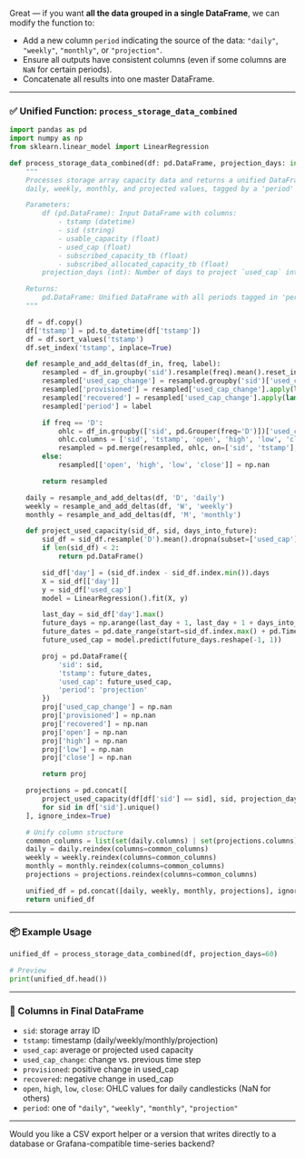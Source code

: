 Great — if you want **all the data grouped in a single DataFrame**, we can modify the function to:

* Add a new column `period` indicating the source of the data: `"daily"`, `"weekly"`, `"monthly"`, or `"projection"`.
* Ensure all outputs have consistent columns (even if some columns are `NaN` for certain periods).
* Concatenate all results into one master DataFrame.

---

### ✅ Unified Function: `process_storage_data_combined`

```python
import pandas as pd
import numpy as np
from sklearn.linear_model import LinearRegression

def process_storage_data_combined(df: pd.DataFrame, projection_days: int = 30) -> pd.DataFrame:
    """
    Processes storage array capacity data and returns a unified DataFrame containing
    daily, weekly, monthly, and projected values, tagged by a 'period' column.

    Parameters:
        df (pd.DataFrame): Input DataFrame with columns:
            - tstamp (datetime)
            - sid (string)
            - usable_capacity (float)
            - used_cap (float)
            - subscribed_capacity_tb (float)
            - subscribed_allocated_capacity_tb (float)
        projection_days (int): Number of days to project `used_cap` into the future.

    Returns:
        pd.DataFrame: Unified DataFrame with all periods tagged in 'period' column.
    """

    df = df.copy()
    df['tstamp'] = pd.to_datetime(df['tstamp'])
    df = df.sort_values('tstamp')
    df.set_index('tstamp', inplace=True)

    def resample_and_add_deltas(df_in, freq, label):
        resampled = df_in.groupby('sid').resample(freq).mean().reset_index()
        resampled['used_cap_change'] = resampled.groupby('sid')['used_cap'].diff()
        resampled['provisioned'] = resampled['used_cap_change'].apply(lambda x: x if x > 0 else 0)
        resampled['recovered'] = resampled['used_cap_change'].apply(lambda x: -x if x < 0 else 0)
        resampled['period'] = label

        if freq == 'D':
            ohlc = df_in.groupby(['sid', pd.Grouper(freq='D')])['used_cap'].agg(['first', 'max', 'min', 'last']).reset_index()
            ohlc.columns = ['sid', 'tstamp', 'open', 'high', 'low', 'close']
            resampled = pd.merge(resampled, ohlc, on=['sid', 'tstamp'], how='left')
        else:
            resampled[['open', 'high', 'low', 'close']] = np.nan

        return resampled

    daily = resample_and_add_deltas(df, 'D', 'daily')
    weekly = resample_and_add_deltas(df, 'W', 'weekly')
    monthly = resample_and_add_deltas(df, 'M', 'monthly')

    def project_used_capacity(sid_df, sid, days_into_future):
        sid_df = sid_df.resample('D').mean().dropna(subset=['used_cap'])
        if len(sid_df) < 2:
            return pd.DataFrame()

        sid_df['day'] = (sid_df.index - sid_df.index.min()).days
        X = sid_df[['day']]
        y = sid_df['used_cap']
        model = LinearRegression().fit(X, y)

        last_day = sid_df['day'].max()
        future_days = np.arange(last_day + 1, last_day + 1 + days_into_future)
        future_dates = pd.date_range(start=sid_df.index.max() + pd.Timedelta(days=1), periods=days_into_future)
        future_used_cap = model.predict(future_days.reshape(-1, 1))

        proj = pd.DataFrame({
            'sid': sid,
            'tstamp': future_dates,
            'used_cap': future_used_cap,
            'period': 'projection'
        })
        proj['used_cap_change'] = np.nan
        proj['provisioned'] = np.nan
        proj['recovered'] = np.nan
        proj['open'] = np.nan
        proj['high'] = np.nan
        proj['low'] = np.nan
        proj['close'] = np.nan

        return proj

    projections = pd.concat([
        project_used_capacity(df[df['sid'] == sid], sid, projection_days)
        for sid in df['sid'].unique()
    ], ignore_index=True)

    # Unify column structure
    common_columns = list(set(daily.columns) | set(projections.columns))
    daily = daily.reindex(columns=common_columns)
    weekly = weekly.reindex(columns=common_columns)
    monthly = monthly.reindex(columns=common_columns)
    projections = projections.reindex(columns=common_columns)

    unified_df = pd.concat([daily, weekly, monthly, projections], ignore_index=True).sort_values(['sid', 'tstamp', 'period'])
    return unified_df
```

---

### 📦 Example Usage

```python
unified_df = process_storage_data_combined(df, projection_days=60)

# Preview
print(unified_df.head())
```

---

### 🧾 Columns in Final DataFrame

* `sid`: storage array ID
* `tstamp`: timestamp (daily/weekly/monthly/projection)
* `used_cap`: average or projected used capacity
* `used_cap_change`: change vs. previous time step
* `provisioned`: positive change in used\_cap
* `recovered`: negative change in used\_cap
* `open`, `high`, `low`, `close`: OHLC values for daily candlesticks (NaN for others)
* `period`: one of `"daily"`, `"weekly"`, `"monthly"`, `"projection"`

---

Would you like a CSV export helper or a version that writes directly to a database or Grafana-compatible time-series backend?
